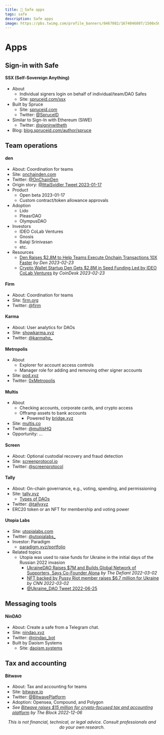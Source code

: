 ```yaml
---
title: 🔰 Safe apps
tags: safe
description: Safe apps
image: https://pbs.twimg.com/profile_banners/8467082/1674046807/1500x500
---
```


Apps
===

## Sign-in with Safe

#### SSX (Self-Sovereign Anything)

- About
    - Individual signers login on behalf of individual/team/DAO Safes
    - Site: [spruceid.com/ssx](https://spruceid.com/ssx)
- Built by Spruce
    - Site: [spruceid.com](https://spruceid.com)
    - Twitter: [@SpruceID](https://twitter.com/spruceid)
- Similar to Sign-In with Ethereum (SIWE)
    - Twitter: [@signinwitheth](https://twitter.com/signinwitheth)
- Blog: [blog.spruceid.com/author/spruce](https://blog.spruceid.com/author/spruce)

## Team operations

#### den

- About: Coordination for teams
- Site: [onchainden.com](https://www.onchainden.com)
- Twitter: [@OnChainDen](https://twitter.com/OnChainDen)
- Origin story: [@IttaiSvidler Tweet 2023-01-17](https://twitter.com/IttaiSvidler/status/1615364681157468163)
- Product
    - Open beta 2023-01-17
    - Custom contract/token allowance approvals
- Adoption
    - Lido
    - PleasrDAO
    - OlympusDAO
- Investors
    - IDEO CoLab Ventures
    - Gnosis
    - Balaji Srinivasan
    - etc.
- Resources
    - [Den Raises $2.8M to Help Teams Execute Onchain Transactions 10X Faster](https://www.onchainden.com/blog/fundraise) *by Den 2023-02-23*
    - [Crypto Wallet Startup Den Gets $2.8M in Seed Funding Led by IDEO CoLab Ventures](https://www.coindesk.com/business/2023/02/22/crypto-wallet-startup-den-gets-28m-in-seed-funding-led-by-ideo-colab-ventures/) *by CoinDesk 2023-02-23*

#### Firm

- About: Coordination for teams
- Site: [firm.org](https://firm.org/)
- Twitter: [@firm](https://twitter.com/firm)

#### Karma

- About: User analytics for DAOs
- Site: [showkarma.xyz](https://www.showkarma.xyz/)
- Twitter: [@karmahq_](https://twitter.com/karmahq_)

#### Metropolis

- About
    - Explorer for account access controls
    - Manager role for adding and removing other signer accounts
- Site: [pod.xyz](https://pod.xyz)
- Twitter: [0xMetropolis](https://twitter.com/0xMetropolis)

#### Multis

- About
    - Checking accounts, corporate cards, and crypto access
    - Offramp assets to bank accounts
        - Powered by [bridge.xyz](https://www.bridge.xyz)
- Site: [multis.co](https://multis.co)
- Twitter: [@multisHQ](https://twitter.com/multishq)
- Opportunity: ...

#### Screen

- About: Optional custodial recovery and fraud detection
- Site: [screenprotocol.io](https://screenprotocol.io)
- Twitter: [@screenprotocol](https://twitter.com/screenprotocol)

#### Tally

- About: On-chain governance, e.g., voting, spending, and permissioning
- Site: [tally.xyz](https://www.tally.xyz)
    - [Types of DAOs](https://www.tally.xyz/add-a-dao)
- Twitter: [@tallyxyz](https://twitter.com/tallyxyz)
- ERC20 token or an NFT for membership and voting power

#### Utopia Labs

- Site: [utopialabs.com](https://www.utopialabs.com/)
- Twitter: [@utopialabs_](https://twitter.com/utopialabs_)
- Investor: Paradigm
    - [paradigm.xyz/portfolio](https://www.paradigm.xyz/portfolio)
- Related topics
    - Utopia was used to raise funds for Ukraine in the initial days of the Russian 2022 invasion
        - [UkraineDAO Raises $7M and Builds Global Network of Supporters, Says Co-Founder Alona](https://thedefiant.io/ukrainedao-fundraising-7m) *by The Defiant 2022-03-02*
        - [NFT backed by Pussy Riot member raises $6.7 million for Ukraine](https://www.cnn.com/style/article/ukrainedao-pussy-riot-nft-flag-war-fundraising/index.html) *by CNN 2022-03-02*
        - [@Ukraine_DAO Tweet 2022-06-25](https://twitter.com/Ukraine_DAO/status/1540845735297572864)

## Messaging tools

#### NinDAO

- About: Create a safe from a Telegram chat.
- Site: [nindao.xyz](https://nindao.xyz)
- Twitter: [@nindao_bot](https://twitter.com/nindao_bot)
- Built by Daoism Systems
    - Site: [daoism.systems](https://daoism.systems)

## Tax and accounting

#### Bitwave

- About: Tax and accounting for teams
- Site: [bitwave.io](https://www.bitwave.io)
- Twitter: [@BitwavePlatform](https://twitter.com/bitwaveplatform)
- Adoption: Opensea, Compound, and Polygon 
- *See [Bitwave raises $15 million for crypto-focused tax and accounting platform](https://www.theblock.co/post/192648/bitwave-raises-15-million-for-crypto-focused-tax-and-accounting-platform) by The Block 2022-12-06*

<p style="text-align: center; font-style: italic">This is not financial, technical, or legal advice. Consult professionals and do your own research.</p>

<style>
    .markdown-body h1 {
        font-weight: 700;
        font-size: 3.4rem;
    }
    .markdown-body {
        font-size: 1.8rem;
    }
    .markdown-body a:link {
        color: #3C8974
    }
    .markdown-body a:hover {
        color: #225347 
    }
    .markdown-body a:active {
        color: #225347
    }
</style>